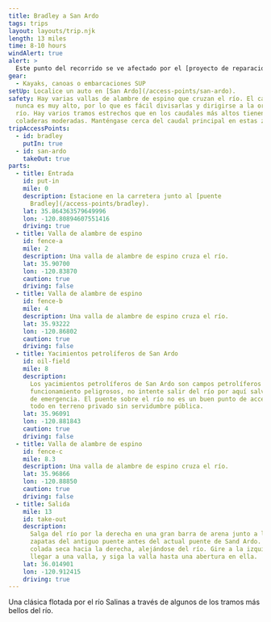 ```yaml
---
title: Bradley a San Ardo
tags: trips
layout: layouts/trip.njk
length: 13 miles
time: 8-10 hours
windAlert: true
alert: >
  Este punto del recorrido se ve afectado por el [proyecto de reparación de la socavación del puente Bradley](/overview/bradley-bridge-repair/). Consulte la [nueva ruta al río en Bradley](/access-points/bradley).
gear:
  - Kayaks, canoas o embarcaciones SUP
setUp: Localice un auto en [San Ardo](/access-points/san-ardo).
safety: Hay varias vallas de alambre de espino que cruzan el río. El caudal
  nunca es muy alto, por lo que es fácil divisarlas y dirigirse a la orilla del
  río. Hay varios tramos estrechos que en los caudales más altos tienen
  coladeras moderadas. Manténgase cerca del caudal principal en estas zonas.
tripAccessPoints:
  - id: bradley
    putIn: true
  - id: san-ardo
    takeOut: true
parts:
  - title: Entrada
    id: put-in
    mile: 0
    description: Estacione en la carretera junto al [puente
      Bradley](/access-points/bradley).
    lat: 35.864363579649996
    lon: -120.80894607551416
    driving: true
  - title: Valla de alambre de espino
    id: fence-a
    mile: 2
    description: Una valla de alambre de espino cruza el río.
    lat: 35.90700
    lon: -120.83870
    caution: true
    driving: false
  - title: Valla de alambre de espino
    id: fence-b
    mile: 4
    description: Una valla de alambre de espino cruza el río.
    lat: 35.93222
    lon: -120.86802
    caution: true
    driving: false
  - title: Yacimientos petrolíferos de San Ardo
    id: oil-field
    mile: 8
    description:
      Los yacimientos petrolíferos de San Ardo son campos petrolíferos en
      funcionamiento peligrosos, no intente salir del río por aquí salvo en caso
      de emergencia. El puente sobre el río no es un buen punto de acceso y está
      todo en terreno privado sin servidumbre pública.
    lat: 35.96091
    lon: -120.881843
    caution: true
    driving: false
  - title: Valla de alambre de espino
    id: fence-c
    mile: 8.3
    description: Una valla de alambre de espino cruza el río.
    lat: 35.96866
    lon: -120.88850
    caution: true
    driving: false
  - title: Salida
    mile: 13
    id: take-out
    description:
      Salga del río por la derecha en una gran barra de arena junto a las
      zapatas del antiguo puente antes del actual puente de Sand Ardo. Siga la
      colada seca hacia la derecha, alejándose del río. Gire a la izquierda al
      llegar a una valla, y siga la valla hasta una abertura en ella.
    lat: 36.014901
    lon: -120.912415
    driving: true
---
```


Una clásica flotada por el río Salinas a través de algunos de los tramos más bellos del río.
